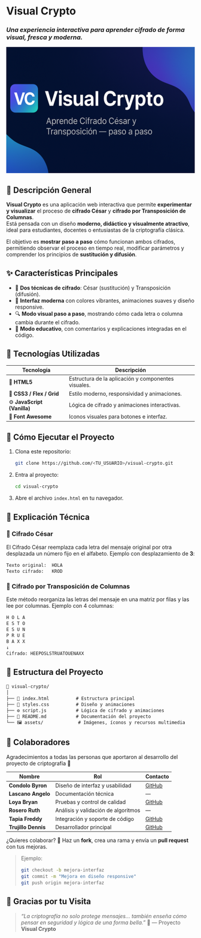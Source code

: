 # Visual Crypto  
### _Una experiencia interactiva para aprender cifrado de forma visual, fresca y moderna._

![Visual Crypto](./assets/images/banner.png)

## 🌟 Descripción General

**Visual Crypto** es una aplicación web interactiva que permite **experimentar y visualizar** el proceso de **cifrado César** y **cifrado por Transposición de Columnas**.  
Está pensada con un diseño **moderno, didáctico y visualmente atractivo**, ideal para estudiantes, docentes o entusiastas de la criptografía clásica.

El objetivo es **mostrar paso a paso** cómo funcionan ambos cifrados, permitiendo observar el proceso en tiempo real, modificar parámetros y comprender los principios de **sustitución y difusión**.

## ✨ Características Principales

- 🧩 **Dos técnicas de cifrado**: César (sustitución) y Transposición (difusión).  
- 🎨 **Interfaz moderna** con colores vibrantes, animaciones suaves y diseño responsive.  
- 🔍 **Modo visual paso a paso**, mostrando cómo cada letra o columna cambia durante el cifrado.  
- 🧠 **Modo educativo**, con comentarios y explicaciones integradas en el código.  

## 🧠 Tecnologías Utilizadas

| Tecnología | Descripción |
|-------------|-------------|
| 🧩 **HTML5** | Estructura de la aplicación y componentes visuales. |
| 🎨 **CSS3 / Flex / Grid** | Estilo moderno, responsividad y animaciones. |
| ⚙️ **JavaScript (Vanilla)** | Lógica de cifrado y animaciones interactivas. |
| 🌈 **Font Awesome** | Iconos visuales para botones e interfaz. |

## 🚀 Cómo Ejecutar el Proyecto

1. Clona este repositorio:
   ```bash
   git clone https://github.com/<TU_USUARIO>/visual-crypto.git

2. Entra al proyecto:

   ```bash
   cd visual-crypto
   ```
3. Abre el archivo `index.html` en tu navegador.



## 🧮 Explicación Técnica

### 🔐 Cifrado César

El Cifrado César reemplaza cada letra del mensaje original por otra desplazada un número fijo en el alfabeto.
Ejemplo con desplazamiento de **3**:

```
Texto original:  HOLA
Texto cifrado:   KROD
```

### 🔀 Cifrado por Transposición de Columnas

Este método reorganiza las letras del mensaje en una matriz por filas y las lee por columnas.
Ejemplo con 4 columnas:

```
H O L A
E S T O
E S U N
P R U E
B A X X
↓
Cifrado: HEEPOSLSTRUATOUENAXX
```

## 🧰 Estructura del Proyecto

```
📂 visual-crypto/
│
├── 📜 index.html          # Estructura principal
├── 🎨 styles.css          # Diseño y animaciones
├── ⚙️ script.js           # Lógica de cifrado y animaciones
├── 📄 README.md           # Documentación del proyecto
└── 🖼️ assets/             # Imágenes, íconos y recursos multimedia
```


## 🤝 Colaboradores

Agradecimientos a todas las personas que aportaron al desarrollo del proyecto de criptografía 💚

| Nombre                               | Rol                                | Contacto                                  |
| ------------------------------------ | ---------------------------------- | ----------------------------------------- |
| **Condolo Byron**                    | Diseño de interfaz y usabilidad    | [GitHub](https://github.com/SumonPB)                                        |
| **Lascano Angelo**                   | Documentación técnica              | —                                         |
| **Loya Bryan**                       | Pruebas y control de calidad       | [GitHub](https://github.com/Bryan1093)                                          |
| **Rosero Ruth**                      | Análisis y validación de algoritmos| —                                         |
| **Tapia Freddy**                     | Integración y soporte de código    | [GitHub](https://github.com/XavierT1)                                      |
| **Trujillo Dennis**                  | Desarrollador principal            | [GitHub](https://github.com/Dennis290699) |

¿Quieres colaborar? 🙌
Haz un **fork**, crea una rama y envía un **pull request** con tus mejoras.

> Ejemplo:
>
> ```bash
> git checkout -b mejora-interfaz
> git commit -m "Mejora en diseño responsive"
> git push origin mejora-interfaz
> ```

## 🎉 Gracias por tu Visita

> *“La criptografía no solo protege mensajes… también enseña cómo pensar en seguridad y lógica de una forma bella.”* 💫
> — Proyecto **Visual Crypto**
